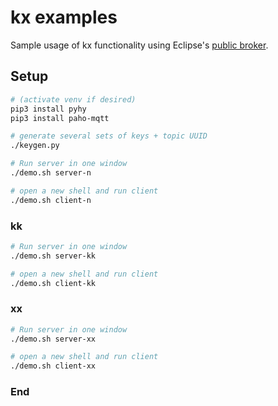 # kx examples

Sample usage of kx functionality using Eclipse's [public broker](https://www.eclipse.org/paho/).

## Setup

```sh
# (activate venv if desired)
pip3 install pyhy
pip3 install paho-mqtt

# generate several sets of keys + topic UUID
./keygen.py

# Run server in one window
./demo.sh server-n

# open a new shell and run client
./demo.sh client-n
```

### kk

```sh
# Run server in one window
./demo.sh server-kk

# open a new shell and run client
./demo.sh client-kk
```

### xx

```sh
# Run server in one window
./demo.sh server-xx

# open a new shell and run client
./demo.sh client-xx
```


### End
